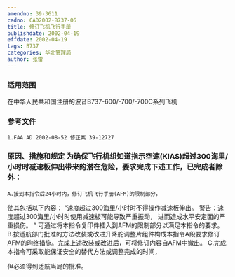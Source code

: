 ```yaml
---
amendno: 39-3611
cadno: CAD2002-B737-06
title: 修订飞机飞行手册
publishdate: 2002-04-19
effdate: 2002-04-19
tags: B737
categories: 华北管理局
author: 张雷
---
```


### 适用范围 
在中华人民共和国注册的波音B737-600/-700/-700C系列飞机

<!--more-->
### 参考文件
    1.FAA AD 2002-08-52 修正案 39-12727

### 原因、措施和规定     为确保飞行机组知道指示空速(KIAS)超过300海里/小时时减速板伸出带来的潜在危险，要求完成下述工作，已完成者除外： 
    A.接到本指令后24小时内，修订飞机飞行手册(AFM)的限制部分，
使其包括以下内容： “速度超过300海里/小时时不得操作减速板伸出。     警告：速度超过300海里/小时时使用减速板可能导致严重振动，
进而造成水平安定面的严重损伤。 ”    可通过将本指令复印件插入到AFM的限制部分以满足本指令的要求。 
    B.按适航部门批准的方法改装或改进升降舵调整片组件构成本指令A段要求修订AFM的昀终措施。完成上述改装或改进后，可将修订内容自AFM中撤出。 
    C.完成本指令可采取能保证安全的替代方法或调整完成的时间，
  
但必须得到适航当局的批准。
